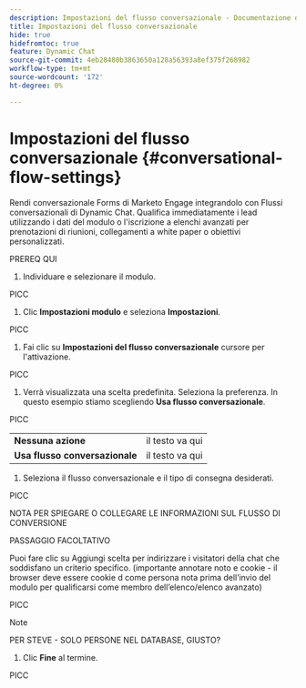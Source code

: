 ```yaml
---
description: Impostazioni del flusso conversazionale - Documentazione di Marketo - Documentazione del prodotto
title: Impostazioni del flusso conversazionale
hide: true
hidefromtoc: true
feature: Dynamic Chat
source-git-commit: 4eb28480b3863650a128a56393a8ef375f268982
workflow-type: tm+mt
source-wordcount: '172'
ht-degree: 0%

---
```


# Impostazioni del flusso conversazionale {#conversational-flow-settings}

Rendi conversazionale Forms di Marketo Engage integrandolo con Flussi conversazionali di Dynamic Chat. Qualifica immediatamente i lead utilizzando i dati del modulo o l&#39;iscrizione a elenchi avanzati per prenotazioni di riunioni, collegamenti a white paper o obiettivi personalizzati.

PREREQ QUI

1. Individuare e selezionare il modulo.

PICC

1. Clic **Impostazioni modulo** e seleziona **Impostazioni**.

PICC

1. Fai clic su **Impostazioni del flusso conversazionale** cursore per l&#39;attivazione.

PICC

1. Verrà visualizzata una scelta predefinita. Seleziona la preferenza. In questo esempio stiamo scegliendo **Usa flusso conversazionale**.

PICC

<table style="table-layout:auto"> 
 <tbody> 
  <tr> 
   <td><b>Nessuna azione</b></td> 
   <td>il testo va qui</td>
  </tr> 
  <tr> 
   <td><b>Usa flusso conversazionale</b></td> 
   <td>il testo va qui</td>
  </tr>
 </tbody> 
</table>

1. Seleziona il flusso conversazionale e il tipo di consegna desiderati.

PICC

NOTA PER SPIEGARE O COLLEGARE LE INFORMAZIONI SUL FLUSSO DI CONVERSIONE

PASSAGGIO FACOLTATIVO

Puoi fare clic su Aggiungi scelta per indirizzare i visitatori della chat che soddisfano un criterio specifico. (importante annotare noto e cookie - il browser deve essere cookie d come persona nota prima dell’invio del modulo per qualificarsi come membro dell’elenco/elenco avanzato)

PICC

>[!NOTE]
>
>PER STEVE - SOLO PERSONE NEL DATABASE, GIUSTO?

1. Clic **Fine** al termine.

PICC

